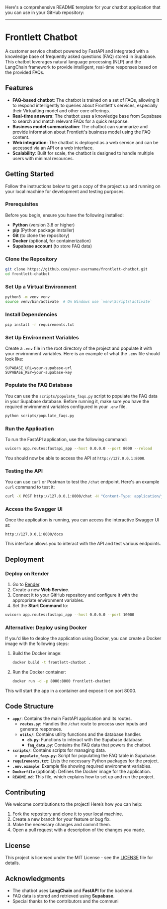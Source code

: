 Here's a comprehensive README template for your chatbot application that you can use in your GitHub repository:

---

# Frontlett Chatbot

A customer service chatbot powered by FastAPI and integrated with a knowledge base of frequently asked questions (FAQ) stored in Supabase. This chatbot leverages natural language processing (NLP) and the LangChain framework to provide intelligent, real-time responses based on the provided FAQs.

## Features

- **FAQ-based chatbot**: The chatbot is trained on a set of FAQs, allowing it to respond intelligently to queries about Frontlett's services, especially their Virtualting model and other core offerings.
- **Real-time answers**: The chatbot uses a knowledge base from Supabase to search and match relevant FAQs for a quick response.
- **Business model summarization**: The chatbot can summarize and provide information about Frontlett's business model using the FAQ content.
- **Web integration**: The chatbot is deployed as a web service and can be accessed via an API or a web interface.
- **Scalability**: Built for scale, the chatbot is designed to handle multiple users with minimal resources.

## Getting Started

Follow the instructions below to get a copy of the project up and running on your local machine for development and testing purposes.

### Prerequisites

Before you begin, ensure you have the following installed:

- **Python** (version 3.8 or higher)
- **pip** (Python package installer)
- **Git** (to clone the repository)
- **Docker** (optional, for containerization)
- **Supabase account** (to store FAQ data)

### Clone the Repository

```bash
git clone https://github.com/your-username/frontlett-chatbot.git
cd frontlett-chatbot
```

### Set Up a Virtual Environment

```bash
python3 -m venv venv
source venv/bin/activate  # On Windows use `venv\Scripts\activate`
```

### Install Dependencies

```bash
pip install -r requirements.txt
```

### Set Up Environment Variables

Create a `.env` file in the root directory of the project and populate it with your environment variables. Here is an example of what the `.env` file should look like:

```env
SUPABASE_URL=your-supabase-url
SUPABASE_KEY=your-supabase-key
```

### Populate the FAQ Database

You can use the `scripts/populate_faqs.py` script to populate the FAQ data in your Supabase database. Before running it, make sure you have the required environment variables configured in your `.env` file.

```bash
python scripts/populate_faqs.py
```

### Run the Application

To run the FastAPI application, use the following command:

```bash
uvicorn app.routes:fastapi_app --host 0.0.0.0 --port 8000 --reload
```

You should now be able to access the API at `http://127.0.0.1:8000`.

### Testing the API

You can use `curl` or Postman to test the `/chat` endpoint. Here's an example `curl` command to test it:

```bash
curl -X POST http://127.0.0.1:8000/chat -H "Content-Type: application/json" -d '{"message": "What is Virtualting?"}'
```

### Access the Swagger UI

Once the application is running, you can access the interactive Swagger UI at:

```
http://127.0.0.1:8000/docs
```

This interface allows you to interact with the API and test various endpoints.

## Deployment

### Deploy on Render

1. Go to [Render](https://render.com).
2. Create a new **Web Service**.
3. Connect it to your GitHub repository and configure it with the appropriate environment variables.
4. Set the **Start Command** to:

```bash
uvicorn app.routes:fastapi_app --host 0.0.0.0 --port 10000
```

### Alternative: Deploy using Docker

If you'd like to deploy the application using Docker, you can create a Docker image with the following steps:

1. Build the Docker image:

   ```bash
   docker build -t frontlett-chatbot .
   ```

2. Run the Docker container:

   ```bash
   docker run -d -p 8000:8000 frontlett-chatbot
   ```

This will start the app in a container and expose it on port 8000.

## Code Structure

- **`app/`**: Contains the main FastAPI application and its routes.
  - **`routes.py`**: Handles the `/chat` route to process user inputs and generate responses.
  - **`utils/`**: Contains utility functions and the database handler.
    - **`db.py`**: Functions to interact with the Supabase database.
    - **`faq_data.py`**: Contains the FAQ data that powers the chatbot.
- **`scripts/`**: Contains scripts for managing data.
  - **`populate_faqs.py`**: Script for populating the FAQ table in Supabase.
- **`requirements.txt`**: Lists the necessary Python packages for the project.
- **`.env.example`**: Example file showing required environment variables.
- **`Dockerfile`** (optional): Defines the Docker image for the application.
- **`README.md`**: This file, which explains how to set up and run the project.

## Contributing

We welcome contributions to the project! Here’s how you can help:

1. Fork the repository and clone it to your local machine.
2. Create a new branch for your feature or bug fix.
3. Make the necessary changes and commit them.
4. Open a pull request with a description of the changes you made.

## License

This project is licensed under the MIT License - see the [LICENSE](LICENSE) file for details.

## Acknowledgments

- The chatbot uses **LangChain** and **FastAPI** for the backend.
- FAQ data is stored and retrieved using **Supabase**.
- Special thanks to the contributors and the communi